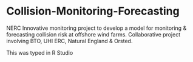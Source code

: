 # Collision-Monitoring-Forecasting
NERC Innovative monitoring project to develop a model for monitoring &amp; forecasting collision risk at offshore wind farms. Collaborative project involving BTO, UHI ERC, Natural England &amp; Orsted. 


This was typed in R Studio